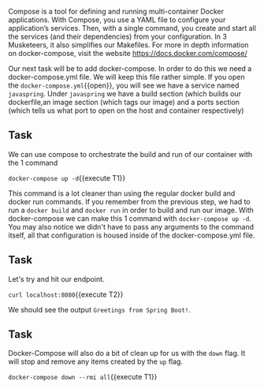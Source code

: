 Compose is a tool for defining and running multi-container Docker applications. With Compose, you use a YAML file to configure your application’s services. Then, with a single command, you create and start all the services (and their dependencies) from your configuration. In 3 Musketeers, it also simplifies our Makefiles. For more in depth information on docker-compose, visit the website https://docs.docker.com/compose/

Our next task will be to add docker-compose. In order to do this we need a docker-compose.yml file. We will keep this file rather simple. If you open the `docker-compose.yml`{{open}}, you will see we have a service named ```javaspring```. Under ```javaspring``` we have a build section (which builds our dockerfile,an image section (which tags our image) and a ports section (which tells us what port to open on the host and container respectively)

## Task
We can use compose to orchestrate the build and run of our container with the 1 command

`docker-compose up -d`{{execute T1}}

This command is a lot cleaner than using the regular docker build and docker run commands. If you remember from the previous step, we had to run a ```docker build``` and ```docker run``` in order to build and run our image. With docker-compose we can make this 1 command with ```docker-compose up -d```. You may also notice we didn't have to pass any arguments to the command itself, all that configuration is housed inside of the docker-compose.yml file. 

## Task 
Let's try and hit our endpoint. 

`curl localhost:8080`{{execute T2}}

We should see the output ```Greetings from Spring Boot!```.

## Task
Docker-Compose will also do a bit of clean up for us with the ```down``` flag. It will stop and remove any items created by the ```up``` flag. 

`docker-compose down --rmi all`{{execute T1}}
